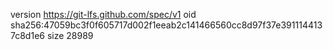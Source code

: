 version https://git-lfs.github.com/spec/v1
oid sha256:47059bc3f0f605717d002f1eeab2c141466560cc8d97f37e3911144137c8d1e6
size 28989
